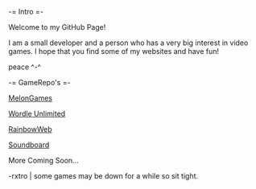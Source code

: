 -= Intro =-

Welcome to my GitHub Page!

I am a small developer and a person who has a very big interest in video games.
I hope that you find some of my websites and have fun!

peace ^-^

-= GameRepo's =-

[MelonGames](https://rxtro1.github.io/MelonEngine/games.html)

[Wordle Unlimited](https://rxtro1.github.io/wordleunlimited/)

[RainbowWeb](https://rxtro1.github.io/rainbowweb)

[Soundboard](https://rxtro1.github.io/soundboard)


More Coming Soon...

 -rxtro | some games may be down for a while so sit tight.
